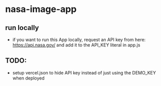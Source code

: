 # nasa-image-app



## run locally 
  * if you want to run this App locally, request an API key from here: https://api.nasa.gov/ and add it to the API_KEY literal in app.js  

  
  
 ## TODO: 
  * setup vercel.json to hide API key instead of just using the DEMO_KEY when deployed 
